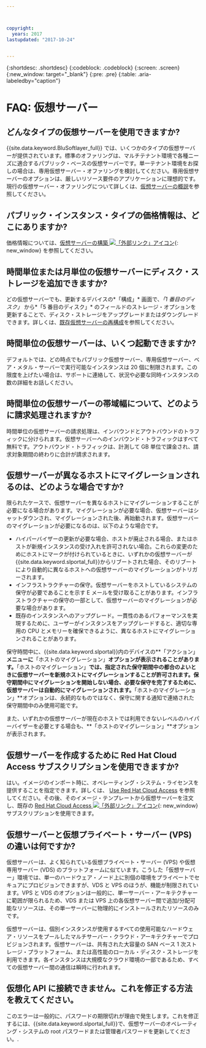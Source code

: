 ```yaml
---



copyright:
  years: 2017
lastupdated: "2017-10-24"


---
```


{:shortdesc: .shortdesc}
{:codeblock: .codeblock}
{:screen: .screen}
{:new_window: target="_blank"}
{:pre: .pre}
{:table: .aria-labeledby="caption"}


# FAQ: 仮想サーバー  

## どんなタイプの仮想サーバーを使用できますか?
{{site.data.keyword.BluSoftlayer_full}} では、いくつかのタイプの仮想サーバーが提供されています。標準のオファリングは、マルチテナント環境で各種ニーズに適合するパブリック・ベースの仮想サーバーです。単一テナント環境をお探しの場合は、専用仮想サーバー・オファリングを検討してください。専用仮想サーバーのオプションは、厳しいリソース要件のアプリケーションに理想的です。現行の仮想サーバー・オファリングについて詳しくは、[仮想サーバーの概説](../vsi/vsi_index.html)を参照してください。

## パブリック・インスタンス・タイプの価格情報は、どこにありますか?
価格情報については、[仮想サーバーの構築 ![「外部リンク」アイコン](../icons/launch-glyph.svg "「外部リンク」アイコン")](https://www.ibm.com/cloud-computing/bluemix/virtual-servers){: new_window} を参照してください。

## 時間単位または月単位の仮想サーバーにディスク・ストレージを追加できますか?
どの仮想サーバーでも、更新するデバイスの*「構成」* 画面で、*「1 番目のディスク」* から*「5 番目のディスク」* のフィールドのストレージ・オプションを更新することで、ディスク・ストレージをアップグレードまたはダウングレードできます。詳しくは、[既存仮想サーバーの再構成](../vsi/vsi_reconfigure.html)を参照してください。

## 時間単位の仮想サーバーは、いくつ起動できますか?

デフォルトでは、どの時点でもパブリック仮想サーバー、専用仮想サーバー、ベア・メタル・サーバーで実行可能なインスタンスは 20 個に制限されます。この限度を上げたい場合は、サポートに連絡して、状況や必要な同時インスタンスの数の詳細をお話しください。

## 時間単位の仮想サーバーの帯域幅について、どのように請求処理されますか?

時間単位の仮想サーバーの請求処理は、インバウンドとアウトバウンドのトラフィックに分けられます。仮想サーバーへのインバウンド・トラフィックはすべて無料です。アウトバウンド・トラフィックは、計測して GB 単位で課金され、請求対象期間の終わりに合計が請求されます。

## 仮想サーバーが異なるホストにマイグレーションされるのは、どのような場合ですか?

限られたケースで、仮想サーバーを異なるホストにマイグレーションすることが必要になる場合があります。マイグレーションが必要な場合、仮想サーバーはシャットダウンされ、マイグレーションされた後、再始動されます。仮想サーバーのマイグレーションが必要になるのは、以下のような場合です。

* ハイパーバイザーの更新が必要な場合、ホストが廃止される場合、またはホストが新規インスタンスの受け入れを許可されない場合。これらの変更のためにホストにマークが付けられているときに、いずれかの仮想サーバーが {{site.data.keyword.slportal_full}}からリブートされた場合、そのリブートにより自動的に異なるホストへの仮想サーバーのマイグレーションがトリガーされます。
* インフラストラクチャーの保守。仮想サーバーをホストしているシステムの保守が必要であることを示す E メールを受け取ることがあります。インフラストラクチャーの保守の一部として、仮想サーバーのマイグレーションが必要な場合があります。
* 既存のインスタンスへのアップグレード。一貫性のあるパフォーマンスを実現するために、ユーザーがインスタンスをアップグレードすると、適切な専用の CPU とメモリーを確保できるように、異なるホストにマイグレーションされることがあります。

保守時間中に、{{site.data.keyword.slportal}}内のデバイスの**「アクション」**メニューに**「ホストのマイグレーション」**オプションが表示されることがあります。**「ホストのマイグレーション」**では、指定された保守期間中の都合のよいときに仮想サーバーを新規ホストにマイグレーションすることが許可されます。保守期間中にマイグレーションを開始しない場合、必要な保守を完了するために、仮想サーバーは自動的にマイグレーションされます。**「ホストのマイグレーション」**オプションは、永続的なものではなく、保守に関する通知で連絡された保守期間中のみ使用可能です。

また、いずれかの仮想サーバーが現在のホストでは利用できないレベルのハイパーバイザーを必要とする場合も、**「ホストのマイグレーション」**オプションが表示されます。

## 仮想サーバーを作成するために Red Hat Cloud Access サブスクリプションを使用できますか?

はい。イメージのインポート時に、オペレーティング・システム・ライセンスを提供することを指定できます。詳しくは、 [Use Red Hat Cloud Access](../infrastructure/image-templates/use-red-hat-cloud-access.html) を参照してください。その後、そのイメージ・テンプレートから仮想サーバーを注文し、既存の [Red Hat Cloud Access ![「外部リンク」アイコン](../icons/launch-glyph.svg "「外部リンク」アイコン")](https://www.redhat.com/en/technologies/cloud-computing/cloud-access){: new_window} サブスクリプションを使用できます。

## 仮想サーバーと仮想プライベート・サーバー (VPS) の違いは何ですか?

仮想サーバーは、よく知られている仮想プライベート・サーバー (VPS) や仮想専用サーバー (VDS) のプラットフォームに似ています。こうした「仮想サーバー」環境では、単一のハードウェア・ノード上に別個の環境をプライベートでセキュアにプロビジョンできますが、VDS と VPS のほうが、機能が制限されています。VPS と VDS のオプションは一般的に、単一サーバー・アーキテクチャーに範囲が限られるため、VDS または VPS 上の各仮想サーバー間で追加/分配可能なリソースは、その単一サーバーに物理的にインストールされたリソースのみです。

仮想サーバーは、個別インスタンスが使用するすべての使用可能なハードウェア・リソースをプールしたマルチサーバー・クラウド・アーキテクチャーでプロビジョンされます。仮想サーバーは、共有された大容量の SAN ベース 1 次ストレージ・プラットフォーム、または高性能のローカル・ディスク・ストレージを利用できます。各インスタンスは大規模なクラウド環境の一部であるため、すべての仮想サーバー間の通信は瞬時に行われます。

## 仮想化 API に接続できません。これを修正する方法を教えてください。

このエラーは一般的に、パスワードの期限切れが理由で発生します。これを修正するには、{{site.data.keyword.slportal_full}}で、仮想サーバーのオペレーティング・システムの root パスワードまたは管理者パスワードを更新してください。.
